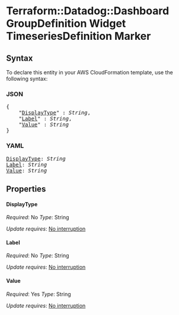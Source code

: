 # Terraform::Datadog::Dashboard GroupDefinition Widget TimeseriesDefinition Marker

## Syntax

To declare this entity in your AWS CloudFormation template, use the following syntax:

### JSON

<pre>
{
    "<a href="#displaytype" title="DisplayType">DisplayType</a>" : <i>String</i>,
    "<a href="#label" title="Label">Label</a>" : <i>String</i>,
    "<a href="#value" title="Value">Value</a>" : <i>String</i>
}
</pre>

### YAML

<pre>
<a href="#displaytype" title="DisplayType">DisplayType</a>: <i>String</i>
<a href="#label" title="Label">Label</a>: <i>String</i>
<a href="#value" title="Value">Value</a>: <i>String</i>
</pre>

## Properties

#### DisplayType

_Required_: No
_Type_: String

_Update requires_: [No interruption](https://docs.aws.amazon.com/AWSCloudFormation/latest/UserGuide/using-cfn-updating-stacks-update-behaviors.html#update-no-interrupt)

#### Label

_Required_: No
_Type_: String

_Update requires_: [No interruption](https://docs.aws.amazon.com/AWSCloudFormation/latest/UserGuide/using-cfn-updating-stacks-update-behaviors.html#update-no-interrupt)

#### Value

_Required_: Yes
_Type_: String

_Update requires_: [No interruption](https://docs.aws.amazon.com/AWSCloudFormation/latest/UserGuide/using-cfn-updating-stacks-update-behaviors.html#update-no-interrupt)

